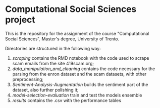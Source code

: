 # Computational Social Sciences project
 
This is the repository for the assignment of the course "Computational Social Sciences", Master's degree, University of Trento.

Directories are structured in the following way:

1. _scraping_ contains the RMD notebook with the code used to scrape scam emails from the site 419scam.org;
2. _data_manipulation_and_cleaning_ contains the code necessary for the parsing from the enron dataset and the scam datasets, with other preprocessing;
3. _Sentiment-Analysis-Augmentation_ builds the sentiment part of the dataset, also further polishing it;
4. _model-selection-evaluation_ train and test the models ensemble
5. _results_ contains the .csv with the performance tables